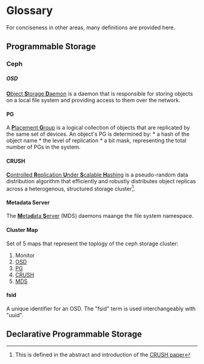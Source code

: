 # Glossary
For conciseness in other areas, many definitions are provided here.

## Programmable Storage

### Ceph

##### OSD
[**O**bject **S**torage **D**aemon][osd-doc] is a daemon that is responsible for storing objects on
a local file system and providing access to them over the network.

#### PG
A [**P**lacement **G**roup][pg-docs] is a logical collection of objects that are replicated by the
same set of devices. An object's PG is determined by:
    * a hash of the object name
    * the level of replication
    * a bit mask, representing the total number of PGs in the system.

#### CRUSH
[**C**ontrolled **R**eplication **U**nder **S**calable **H**ashing][crush-paper] is a pseudo-random
data distribution algorithm that efficiently and robustly distributes object replicas across a
heterogenous, structured storage cluster[^crush-fn].

#### Metadata Server
The [**M**eta**d**ata **S**erver][mds-docs] (MDS) daemons maange the file system namespace.

#### Cluster Map
Set of 5 maps that represent the toplogy of the ceph storage cluster:

1. Monitor
2. [OSD](#osd)
3. [PG](#pg)
4. [CRUSH](#crush)
5. [MDS](#metadata-service)

#### fsid
A unique identifier for an OSD. The "fsid" term is used interchangeably with "uuid".

## Declarative Programmable Storage

[osd-doc]: http://docs.ceph.com/docs/mimic/man/8/ceph-osd/
[crush-paper]: https://ceph.com/wp-content/uploads/2016/08/weil-crush-sc06.pdf
[pg-docs]: http://docs.ceph.com/docs/mimic/rados/operations/placement-groups/
[mds-docs]: http://docs.ceph.com/docs/master/man/8/ceph-mds/
[^crush-fn]: This is defined in the abstract and introduction of the [CRUSH paper][crush-paper]
